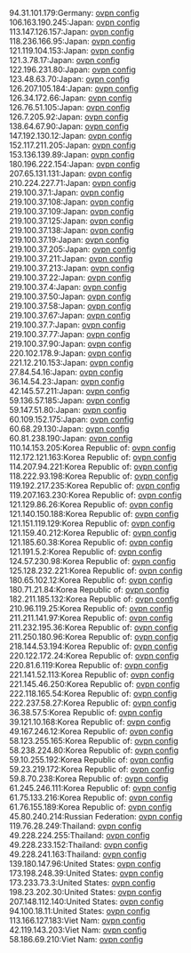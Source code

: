 94.31.101.179:Germany: [ovpn config](vpn/94_31_101_179.ovpn)  
106.163.190.245:Japan: [ovpn config](vpn/106_163_190_245.ovpn)  
113.147.126.157:Japan: [ovpn config](vpn/113_147_126_157.ovpn)  
118.236.166.95:Japan: [ovpn config](vpn/118_236_166_95.ovpn)  
121.119.104.153:Japan: [ovpn config](vpn/121_119_104_153.ovpn)  
121.3.78.17:Japan: [ovpn config](vpn/121_3_78_17.ovpn)  
122.196.231.80:Japan: [ovpn config](vpn/122_196_231_80.ovpn)  
123.48.63.70:Japan: [ovpn config](vpn/123_48_63_70.ovpn)  
126.207.105.184:Japan: [ovpn config](vpn/126_207_105_184.ovpn)  
126.34.172.66:Japan: [ovpn config](vpn/126_34_172_66.ovpn)  
126.76.51.105:Japan: [ovpn config](vpn/126_76_51_105.ovpn)  
126.7.205.92:Japan: [ovpn config](vpn/126_7_205_92.ovpn)  
138.64.67.90:Japan: [ovpn config](vpn/138_64_67_90.ovpn)  
147.192.130.12:Japan: [ovpn config](vpn/147_192_130_12.ovpn)  
152.117.211.205:Japan: [ovpn config](vpn/152_117_211_205.ovpn)  
153.136.139.89:Japan: [ovpn config](vpn/153_136_139_89.ovpn)  
180.196.222.154:Japan: [ovpn config](vpn/180_196_222_154.ovpn)  
207.65.131.131:Japan: [ovpn config](vpn/207_65_131_131.ovpn)  
210.224.227.71:Japan: [ovpn config](vpn/210_224_227_71.ovpn)  
219.100.37.1:Japan: [ovpn config](vpn/219_100_37_1.ovpn)  
219.100.37.108:Japan: [ovpn config](vpn/219_100_37_108.ovpn)  
219.100.37.109:Japan: [ovpn config](vpn/219_100_37_109.ovpn)  
219.100.37.125:Japan: [ovpn config](vpn/219_100_37_125.ovpn)  
219.100.37.138:Japan: [ovpn config](vpn/219_100_37_138.ovpn)  
219.100.37.19:Japan: [ovpn config](vpn/219_100_37_19.ovpn)  
219.100.37.205:Japan: [ovpn config](vpn/219_100_37_205.ovpn)  
219.100.37.211:Japan: [ovpn config](vpn/219_100_37_211.ovpn)  
219.100.37.213:Japan: [ovpn config](vpn/219_100_37_213.ovpn)  
219.100.37.22:Japan: [ovpn config](vpn/219_100_37_22.ovpn)  
219.100.37.4:Japan: [ovpn config](vpn/219_100_37_4.ovpn)  
219.100.37.50:Japan: [ovpn config](vpn/219_100_37_50.ovpn)  
219.100.37.58:Japan: [ovpn config](vpn/219_100_37_58.ovpn)  
219.100.37.67:Japan: [ovpn config](vpn/219_100_37_67.ovpn)  
219.100.37.7:Japan: [ovpn config](vpn/219_100_37_7.ovpn)  
219.100.37.77:Japan: [ovpn config](vpn/219_100_37_77.ovpn)  
219.100.37.90:Japan: [ovpn config](vpn/219_100_37_90.ovpn)  
220.102.178.9:Japan: [ovpn config](vpn/220_102_178_9.ovpn)  
221.12.210.153:Japan: [ovpn config](vpn/221_12_210_153.ovpn)  
27.84.54.16:Japan: [ovpn config](vpn/27_84_54_16.ovpn)  
36.14.54.23:Japan: [ovpn config](vpn/36_14_54_23.ovpn)  
42.145.57.211:Japan: [ovpn config](vpn/42_145_57_211.ovpn)  
59.136.57.185:Japan: [ovpn config](vpn/59_136_57_185.ovpn)  
59.147.51.80:Japan: [ovpn config](vpn/59_147_51_80.ovpn)  
60.109.152.175:Japan: [ovpn config](vpn/60_109_152_175.ovpn)  
60.68.29.130:Japan: [ovpn config](vpn/60_68_29_130.ovpn)  
60.81.238.190:Japan: [ovpn config](vpn/60_81_238_190.ovpn)  
110.14.153.205:Korea Republic of: [ovpn config](vpn/110_14_153_205.ovpn)  
112.172.121.163:Korea Republic of: [ovpn config](vpn/112_172_121_163.ovpn)  
114.207.94.221:Korea Republic of: [ovpn config](vpn/114_207_94_221.ovpn)  
118.222.93.198:Korea Republic of: [ovpn config](vpn/118_222_93_198.ovpn)  
119.192.217.235:Korea Republic of: [ovpn config](vpn/119_192_217_235.ovpn)  
119.207.163.230:Korea Republic of: [ovpn config](vpn/119_207_163_230.ovpn)  
121.129.86.26:Korea Republic of: [ovpn config](vpn/121_129_86_26.ovpn)  
121.140.150.188:Korea Republic of: [ovpn config](vpn/121_140_150_188.ovpn)  
121.151.119.129:Korea Republic of: [ovpn config](vpn/121_151_119_129.ovpn)  
121.159.40.212:Korea Republic of: [ovpn config](vpn/121_159_40_212.ovpn)  
121.185.60.38:Korea Republic of: [ovpn config](vpn/121_185_60_38.ovpn)  
121.191.5.2:Korea Republic of: [ovpn config](vpn/121_191_5_2.ovpn)  
124.57.230.98:Korea Republic of: [ovpn config](vpn/124_57_230_98.ovpn)  
125.128.232.221:Korea Republic of: [ovpn config](vpn/125_128_232_221.ovpn)  
180.65.102.12:Korea Republic of: [ovpn config](vpn/180_65_102_12.ovpn)  
180.71.21.84:Korea Republic of: [ovpn config](vpn/180_71_21_84.ovpn)  
182.211.185.132:Korea Republic of: [ovpn config](vpn/182_211_185_132.ovpn)  
210.96.119.25:Korea Republic of: [ovpn config](vpn/210_96_119_25.ovpn)  
211.211.141.97:Korea Republic of: [ovpn config](vpn/211_211_141_97.ovpn)  
211.232.195.36:Korea Republic of: [ovpn config](vpn/211_232_195_36.ovpn)  
211.250.180.96:Korea Republic of: [ovpn config](vpn/211_250_180_96.ovpn)  
218.144.53.194:Korea Republic of: [ovpn config](vpn/218_144_53_194.ovpn)  
220.122.172.24:Korea Republic of: [ovpn config](vpn/220_122_172_24.ovpn)  
220.81.6.119:Korea Republic of: [ovpn config](vpn/220_81_6_119.ovpn)  
221.141.52.113:Korea Republic of: [ovpn config](vpn/221_141_52_113.ovpn)  
221.145.46.250:Korea Republic of: [ovpn config](vpn/221_145_46_250.ovpn)  
222.118.165.54:Korea Republic of: [ovpn config](vpn/222_118_165_54.ovpn)  
222.237.58.27:Korea Republic of: [ovpn config](vpn/222_237_58_27.ovpn)  
36.38.57.5:Korea Republic of: [ovpn config](vpn/36_38_57_5.ovpn)  
39.121.10.168:Korea Republic of: [ovpn config](vpn/39_121_10_168.ovpn)  
49.167.246.12:Korea Republic of: [ovpn config](vpn/49_167_246_12.ovpn)  
58.123.255.165:Korea Republic of: [ovpn config](vpn/58_123_255_165.ovpn)  
58.238.224.80:Korea Republic of: [ovpn config](vpn/58_238_224_80.ovpn)  
59.10.255.192:Korea Republic of: [ovpn config](vpn/59_10_255_192.ovpn)  
59.23.219.172:Korea Republic of: [ovpn config](vpn/59_23_219_172.ovpn)  
59.8.70.238:Korea Republic of: [ovpn config](vpn/59_8_70_238.ovpn)  
61.245.246.111:Korea Republic of: [ovpn config](vpn/61_245_246_111.ovpn)  
61.75.133.216:Korea Republic of: [ovpn config](vpn/61_75_133_216.ovpn)  
61.76.155.189:Korea Republic of: [ovpn config](vpn/61_76_155_189.ovpn)  
45.80.240.214:Russian Federation: [ovpn config](vpn/45_80_240_214.ovpn)  
119.76.28.249:Thailand: [ovpn config](vpn/119_76_28_249.ovpn)  
49.228.224.255:Thailand: [ovpn config](vpn/49_228_224_255.ovpn)  
49.228.233.152:Thailand: [ovpn config](vpn/49_228_233_152.ovpn)  
49.228.241.163:Thailand: [ovpn config](vpn/49_228_241_163.ovpn)  
139.180.147.96:United States: [ovpn config](vpn/139_180_147_96.ovpn)  
173.198.248.39:United States: [ovpn config](vpn/173_198_248_39.ovpn)  
173.233.73.3:United States: [ovpn config](vpn/173_233_73_3.ovpn)  
198.23.202.30:United States: [ovpn config](vpn/198_23_202_30.ovpn)  
207.148.112.140:United States: [ovpn config](vpn/207_148_112_140.ovpn)  
94.100.18.11:United States: [ovpn config](vpn/94_100_18_11.ovpn)  
113.166.127.183:Viet Nam: [ovpn config](vpn/113_166_127_183.ovpn)  
42.119.143.203:Viet Nam: [ovpn config](vpn/42_119_143_203.ovpn)  
58.186.69.210:Viet Nam: [ovpn config](vpn/58_186_69_210.ovpn)  
